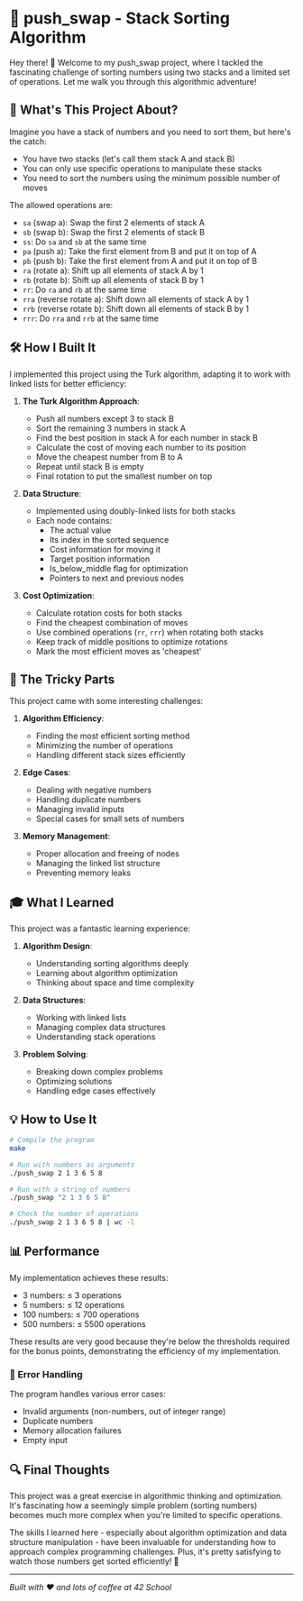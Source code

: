 # 🔄 push_swap - Stack Sorting Algorithm

Hey there! 👋 Welcome to my push_swap project, where I tackled the fascinating challenge of sorting numbers using two stacks and a limited set of operations. Let me walk you through this algorithmic adventure!

## 🎯 What's This Project About?

Imagine you have a stack of numbers and you need to sort them, but here's the catch:
- You have two stacks (let's call them stack A and stack B)
- You can only use specific operations to manipulate these stacks
- You need to sort the numbers using the minimum possible number of moves

The allowed operations are:
- `sa` (swap a): Swap the first 2 elements of stack A
- `sb` (swap b): Swap the first 2 elements of stack B
- `ss`: Do `sa` and `sb` at the same time
- `pa` (push a): Take the first element from B and put it on top of A
- `pb` (push b): Take the first element from A and put it on top of B
- `ra` (rotate a): Shift up all elements of stack A by 1
- `rb` (rotate b): Shift up all elements of stack B by 1
- `rr`: Do `ra` and `rb` at the same time
- `rra` (reverse rotate a): Shift down all elements of stack A by 1
- `rrb` (reverse rotate b): Shift down all elements of stack B by 1
- `rrr`: Do `rra` and `rrb` at the same time

## 🛠️ How I Built It

I implemented this project using the Turk algorithm, adapting it to work with linked lists for better efficiency:

1. **The Turk Algorithm Approach**:
   - Push all numbers except 3 to stack B
   - Sort the remaining 3 numbers in stack A
   - Find the best position in stack A for each number in stack B
   - Calculate the cost of moving each number to its position
   - Move the cheapest number from B to A
   - Repeat until stack B is empty
   - Final rotation to put the smallest number on top

2. **Data Structure**:
   - Implemented using doubly-linked lists for both stacks
   - Each node contains:
     - The actual value
     - Its index in the sorted sequence
     - Cost information for moving it
     - Target position information
     - Is_below_middle flag for optimization
     - Pointers to next and previous nodes

3. **Cost Optimization**:
   - Calculate rotation costs for both stacks
   - Find the cheapest combination of moves
   - Use combined operations (`rr`, `rrr`) when rotating both stacks
   - Keep track of middle positions to optimize rotations
   - Mark the most efficient moves as 'cheapest'

## 🤔 The Tricky Parts

This project came with some interesting challenges:

1. **Algorithm Efficiency**:
   - Finding the most efficient sorting method
   - Minimizing the number of operations
   - Handling different stack sizes efficiently

2. **Edge Cases**:
   - Dealing with negative numbers
   - Handling duplicate numbers
   - Managing invalid inputs
   - Special cases for small sets of numbers

3. **Memory Management**:
   - Proper allocation and freeing of nodes
   - Managing the linked list structure
   - Preventing memory leaks

## 🎓 What I Learned

This project was a fantastic learning experience:

1. **Algorithm Design**:
   - Understanding sorting algorithms deeply
   - Learning about algorithm optimization
   - Thinking about space and time complexity

2. **Data Structures**:
   - Working with linked lists
   - Managing complex data structures
   - Understanding stack operations

3. **Problem Solving**:
   - Breaking down complex problems
   - Optimizing solutions
   - Handling edge cases effectively

## 💡 How to Use It

```bash
# Compile the program
make

# Run with numbers as arguments
./push_swap 2 1 3 6 5 8

# Run with a string of numbers
./push_swap "2 1 3 6 5 8"

# Check the number of operations
./push_swap 2 1 3 6 5 8 | wc -l
```

## 📊 Performance

My implementation achieves these results:
- 3 numbers: ≤ 3 operations
- 5 numbers: ≤ 12 operations
- 100 numbers: ≤ 700 operations
- 500 numbers: ≤ 5500 operations

These results are very good because they're below the thresholds required for the bonus points, demonstrating the efficiency of my implementation.

### 🐛 Error Handling

The program handles various error cases:
- Invalid arguments (non-numbers, out of integer range)
- Duplicate numbers
- Memory allocation failures
- Empty input
## 🔍 Final Thoughts

This project was a great exercise in algorithmic thinking and optimization. It's fascinating how a seemingly simple problem (sorting numbers) becomes much more complex when you're limited to specific operations.

The skills I learned here - especially about algorithm optimization and data structure manipulation - have been invaluable for understanding how to approach complex programming challenges. Plus, it's pretty satisfying to watch those numbers get sorted efficiently! 🎯

---
*Built with ❤️ and lots of coffee at 42 School*
